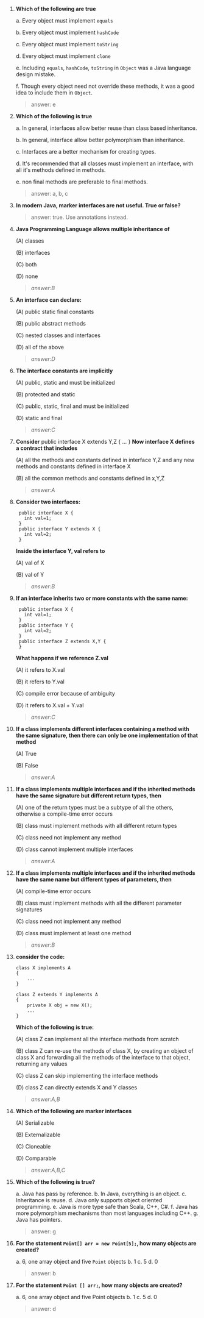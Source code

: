 1. **Which of the following are true**

    a. Every object must implement `equals`

    b. Every object must implement `hashCode`

    c. Every object must implement `toString`

    d. Every object must implement `clone`

    e. Including `equals`, `hashCode`, `toString` in `Object` was a Java language design mistake.

    f. Though every object need not override these methods, it was a good idea to include them in `Object`.

    > answer: e

2. **Which of the following is true**

    a. In general, interfaces allow better reuse than class based inheritance.

    b. In general, interface allow better polymorphism than inheritance.

    c. Interfaces are a better mechanism for creating types.

    d. It's recommended that all classes must implement an interface, with all it's methods defined in methods.

    e. non final methods are preferable to final methods.

    > answer: a, b, c

3. **In modern Java, marker interfaces are not useful. True or false?**

    > answer: true. Use annotations instead.

4.  **Java Programming Language allows multiple inheritance of**

    (A) classes

    (B) interfaces

    (C) both

    (D) none

    > _answer:B_

5.  **An interface can declare:**

    (A) public static final constants

    (B) public abstract methods

    (C) nested classes and interfaces

    (D) all of the above

    > _answer:D_

6.  **The interface constants are implicitly**

    (A) public, static and must be initialized

    (B) protected and static

    (C) public, static, final and must be initialized

    (D) static and final

    > _answer:C_

7. **Consider**
    public interface X extends Y,Z {
    ...
    }
    **Now interface X defines a contract that includes**

    (A) all the methods and constants defined in interface Y,Z and
    any new methods and constants defined in interface X

    (B) all the common methods and constants defined in x,Y,Z

    > _answer:A_

8. **Consider two interfaces:**

        public interface X {
          int val=1;
        }
        public interface Y extends X {
          int val=2;
        }

    **Inside the interface Y, val refers to**

    (A) val of X

    (B) val of Y

    > _answer:B_

9. **If an interface inherits two or more constants with the same name:**

        public interface X {
          int val=1;
        }
        public interface Y {
          int val=2;
        }
        public interface Z extends X,Y {
        }

    **What happens if we reference Z.val**

    (A) it refers to X.val

    (B) it refers to Y.val

    (C) compile error because of ambiguity

    (D) it refers to X.val + Y.val

    > _answer:C_

10. **If a class implements different interfaces containing a method with the same signature, then there can only be one implementation of that method**

    (A) True

    (B) False

    > _answer:A_

11. **If a class implements multiple interfaces and if the inherited methods have the same signature but different return types, then**

    (A) one of the return types must be a subtype of all the others, otherwise a compile-time
    error occurs

    (B) class must implement methods with all different return types

    (C) class need not implement any method

    (D) class cannot implement multiple interfaces

    > _answer:A_

12. **If a class implements multiple interfaces and if the inherited methods have the same name but different types of parameters, then**

    (A) compile-time error occurs

    (B) class must implement methods with all the different parameter signatures

    (C) class need not implement any method

    (D) class must implement at least one method

    > _answer:B_

13. **consider the code:**

        class X implements A
        {
            ...
        }

        class Z extends Y implements A
        {
            private X obj = new X();
            ...
        }

    **Which of the following is true:**

    (A) class Z can implement all the interface methods from scratch

    (B) class Z can re-use the methods of class X, by creating an object of class X and forwarding
    all the methods of the interface to that object, returning any values

    (C) class Z can skip implementing the interface methods

    (D) class Z can directly extends X and Y classes

    > _answer:A,B_

14. **Which of the following are marker interfaces**

    (A) Serializable

    (B) Externalizable

    (C) Cloneable

    (D) Comparable

    > _answer:A,B,C_

15. **Which of the following is true?**

    a. Java has pass by reference.
    b. In Java, everything is an object.
    c. Inheritance is reuse.
    d. Java only supports object oriented programming.
    e. Java is more type safe than Scala, C++, C#.
    f. Java has more polymorphism mechanisms than most languages including C++.
    g. Java has pointers.

    > answer: g

16. **For the statement `Point[] arr = new Point[5];`, how many objects are created?**

    a. 6, one array object and five `Point` objects
    b. 1
    c. 5
    d. 0

    > answer: b

17. **For the statement `Point [] arr;`, how many objects are created?**

    a. 6, one array object and five Point objects
    b. 1
    c. 5
    d. 0

    >answer: d

